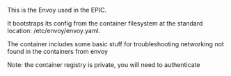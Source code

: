 This is the Envoy used in the EPIC.  

It bootstraps its config from the container filesystem at the standard location: /etc/envoy/envoy.yaml.

The container includes some basic stuff for troubleshooting networking not found in the containers from envoy

Note: the container registry is private, you will need to authenticate
